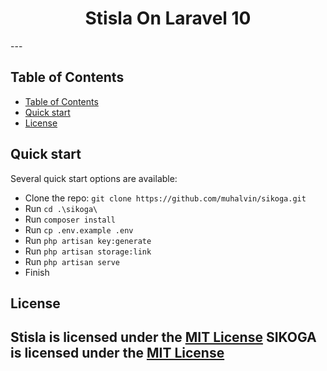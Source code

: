<h1 align="center">Stisla On Laravel 10</h1>
---

## Table of Contents

- [Table of Contents](#table-of-contents)
- [Quick start](#quick-start)
- [License](#license)

## Quick start

Several quick start options are available:

-   Clone the repo: `git clone https://github.com/muhalvin/sikoga.git`
-   Run `cd .\sikoga\`
-   Run `composer install`
-   Run `cp .env.example .env`
-   Run `php artisan key:generate`
-   Run `php artisan storage:link`
-   Run `php artisan serve`
-   Finish

## License

**Stisla** is licensed under the [MIT License](LICENSE)
**SIKOGA** is licensed under the [MIT License](LICENSE)
---

